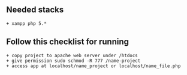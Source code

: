## Needed stacks
    + xampp php 5.*

## Follow this checklist for running
	+ copy project to apache web server under /htdocs
	+ give permission sudo schmod -R 777 /name-project
    + access app at localhost/name_project or localhost/name_file.php
